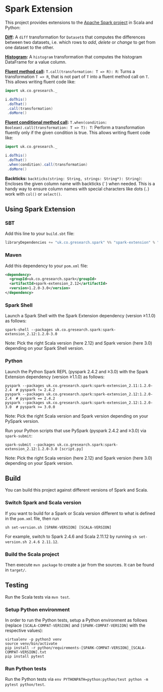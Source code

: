 # Spark Extension

This project provides extensions to the [Apache Spark project](https://spark.apache.org/) in Scala and Python:

**[Diff](DIFF.md):** A `diff` transformation for `Dataset`s that computes the differences between
two datasets, i.e. which rows to _add_, _delete_ or _change_ to get from one dataset to the other.

**[Histogram](HISTOGRAM.md):** A `histogram` transformation that computes the histogram DataFrame for a value column.

**[Fluent method call](CONDITIONAL.md):** `T.call(transformation: T => R): R`: Turns a transformation `T => R`, that is not part of `T` into a fluent method call on `T`.
This allows writing fluent code like:

```scala
import uk.co.gresearch._

i.doThis()
 .doThat()
 .call(transformation)
 .doMore()
```

**[Fluent conditional method call](CONDITIONAL.md):** `T.when(condition: Boolean).call(transformation: T => T): T`:
Perform a transformation fluently only if the given condition is true.
This allows writing fluent code like:

```scala
import uk.co.gresearch._

i.doThis()
 .doThat()
 .when(condition).call(transformation)
 .doMore()
```

**Backticks:** `backticks(string: String, strings: String*): String)`: Encloses the given column name with backticks (`` ` ``) when needed.
This is a handy way to ensure column names with special characters like dots (`.`) work with `col()` or `select()`.


## Using Spark Extension

### SBT

Add this line to your `build.sbt` file:

```sbt
libraryDependencies += "uk.co.gresearch.spark" %% "spark-extension" % "1.2.0-3.0"
```

### Maven

Add this dependency to your `pom.xml` file:

```xml
<dependency>
  <groupId>uk.co.gresearch.spark</groupId>
  <artifactId>spark-extension_2.12</artifactId>
  <version>1.2.0-3.0</version>
</dependency>
```

### Spark Shell

Launch a Spark Shell with the Spark Extension dependency (version ≥1.1.0) as follows:

```shell script
spark-shell --packages uk.co.gresearch.spark:spark-extension_2.12:1.2.0-3.0
```

Note: Pick the right Scala version (here 2.12) and Spark version (here 3.0) depending on your Spark Shell version.

### Python

Launch the Python Spark REPL (pyspark 2.4.2 and ≥3.0) with the Spark Extension dependency (version ≥1.1.0) as follows:

```shell script
pyspark --packages uk.co.gresearch.spark:spark-extension_2.11:1.2.0-2.4  # pyspark != 2.4.2
pyspark --packages uk.co.gresearch.spark:spark-extension_2.12:1.2.0-2.4  # pyspark == 2.4.2
pyspark --packages uk.co.gresearch.spark:spark-extension_2.12:1.2.0-3.0  # pyspark >= 3.0.0
```

Note: Pick the right Scala version and Spark version depending on your PySpark version.

Run your Python scripts that use PySpark (pyspark 2.4.2 and ≥3.0) via `spark-submit`:

```shell script
spark-submit --packages uk.co.gresearch.spark:spark-extension_2.12:1.2.0-3.0 [script.py]
```

Note: Pick the right Scala version (here 2.12) and Spark version (here 3.0) depending on your Spark version.

## Build

You can build this project against different versions of Spark and Scala.

### Switch Spark and Scala version

If you want to build for a Spark or Scala version different to what is defined in the `pom.xml` file, then run

```shell script
sh set-version.sh [SPARK-VERSION] [SCALA-VERSION]
```

For example, switch to Spark 2.4.6 and Scala 2.11.12 by running `sh set-version.sh 2.4.6 2.11.12`.

### Build the Scala project

Then execute `mvn package` to create a jar from the sources. It can be found in `target/`.

## Testing

Run the Scala tests via `mvn test`.

### Setup Python environment

In order to run the Python tests, setup a Python environment as follows (replace `[SCALA-COMPAT-VERSION]` and `[SPARK-COMPAT-VERSION]` with the respective values):

```shell script
virtualenv -p python3 venv
source venv/bin/activate
pip install -r python/requirements-[SPARK-COMPAT-VERSION]_[SCALA-COMPAT-VERSION].txt
pip install pytest
```

### Run Python tests

Run the Python tests via `env PYTHONPATH=python:python/test python -m pytest python/test`.
